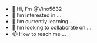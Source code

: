 - 👋 Hi, I’m @Vino5632
- 👀 I’m interested in ...
- 🌱 I’m currently learning ...
- 💞️ I’m looking to collaborate on ...
- 📫 How to reach me ...

<!---
Vino5632/Vino5632 is a ✨ special ✨ repository because its `README.md` (this file) appears on your GitHub profile.
You can click the Preview link to take a look at your changes.
--->
